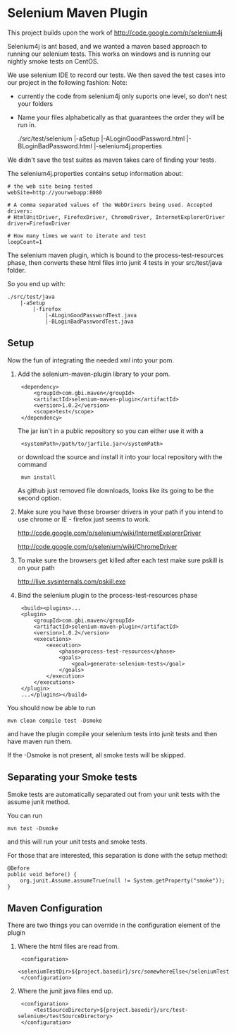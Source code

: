 Selenium Maven Plugin
=====================

This project builds upon the work of http://code.google.com/p/selenium4j 

Selenium4j is ant based, and we wanted a maven based approach to running our selenium tests.
This works on windows and is running our nightly smoke tests on CentOS.

We use selenium IDE to record our tests.  We then saved the test cases into our project 
in the following fashion: 
Note: 
- currently the code from selenium4j only suports one level, so 
don't nest your folders
- Name your files alphabetically as that guarantees the order they will be run in.

	./src/test/selenium
	    |-aSetup
	        |-ALoginGoodPassword.html
	        |-BLoginBadPassword.html
	        |-selenium4j.properties
	     	
We didn't save the test suites as maven takes care of finding your tests.

The selenium4j.properties contains setup information about:

	# the web site being tested
	webSite=http://yourwebapp:8080
	
	# A comma separated values of the WebDrivers being used. Accepted drivers: 
	# HtmlUnitDriver, FirefoxDriver, ChromeDriver, InternetExplorerDriver
	driver=FirefoxDriver
	        
	# How many times we want to iterate and test
	loopCount=1

The selenium maven plugin, which is bound to the process-test-resources phase, then converts these
html files into junit 4 tests in your src/test/java folder.

So you end up with:

	./src/test/java
	    |-aSetup
	    	|-firefox
	            |-ALoginGoodPasswordTest.java
	     	    |-BLoginBadPasswordTest.java
	     	    

Setup
-----

Now the fun of integrating the needed xml into your pom.

1. Add the selenium-maven-plugin library to your pom.

		<dependency>
			<groupId>com.gbi.maven</groupId>
			<artifactId>selenium-maven-plugin</artifactId>
			<version>1.0.2</version>
			<scope>test</scope>
		</dependency>
	
	The jar isn't in a public repository so you can either use it with a 
	
		<systemPath>/path/to/jarfile.jar</systemPath>
		
	or download the source and install it into your local repository with the command
	
	    mvn install 
	    
	As github just removed file downloads, looks like its going to be the second option.

2. Make sure you have these browser drivers in your path if you intend to use chrome or IE - firefox just 
seems to work.
	
	http://code.google.com/p/selenium/wiki/InternetExplorerDriver

	http://code.google.com/p/selenium/wiki/ChromeDriver

3. To make sure the browsers get killed after each test make sure pskill is on your path

	http://live.sysinternals.com/pskill.exe

4. Bind the selenium plugin to the process-test-resources phase

		<build><plugins>...
		<plugin>
			<groupId>com.gbi.maven</groupId>
			<artifactId>selenium-maven-plugin</artifactId>
			<version>1.0.2</version>
			<executions>
				<execution>
					<phase>process-test-resources</phase>
					<goals>
						<goal>generate-selenium-tests</goal>
					</goals>
				</execution>
			</executions>
		</plugin>
		...</plugins></build>
		
You should now be able to run

	mvn clean compile test -Dsmoke
	
and have the plugin compile your selenium tests into junit tests and then have maven run them.

If the -Dsmoke is not present, all smoke tests will be skipped.

Separating your Smoke tests
---------------------------

Smoke tests are automatically separated out from your unit tests with the assume junit method.  

You can run

	mvn test -Dsmoke
	
and this will run your unit tests and smoke tests.

For those that are interested, this separation is done with the setup method:

	@Before
	public void before() {
		org.junit.Assume.assumeTrue(null != System.getProperty("smoke"));
	}

Maven Configuration
-------------------

There are two things you can override in the configuration element of the plugin

1. Where the html files are read from.

		<configuration>
			<seleniumTestDir>${project.basedir}/src/somewhereElse</seleniumTestDir>
		</configuration>
		
2. Where the junit java files end up.

		<configuration>
			<testSourceDirectory>${project.basedir}/src/test-selenium</testSourceDirectory>
		</configuration>
